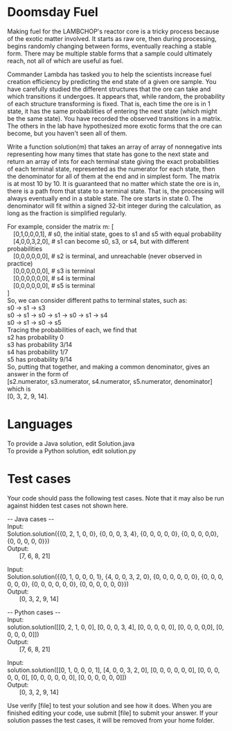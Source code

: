 Doomsday Fuel
=============

Making fuel for the LAMBCHOP's reactor core is a tricky process because of the exotic matter involved. It starts as raw ore, then during processing, begins randomly changing between forms, eventually reaching a stable form. There may be multiple stable forms that a sample could ultimately reach, not all of which are useful as fuel. 

Commander Lambda has tasked you to help the scientists increase fuel creation efficiency by predicting the end state of a given ore sample. You have carefully studied the different structures that the ore can take and which transitions it undergoes. It appears that, while random, the probability of each structure transforming is fixed. That is, each time the ore is in 1 state, it has the same probabilities of entering the next state (which might be the same state).  You have recorded the observed transitions in a matrix. The others in the lab have hypothesized more exotic forms that the ore can become, but you haven't seen all of them.

Write a function solution(m) that takes an array of array of nonnegative ints representing how many times that state has gone to the next state and return an array of ints for each terminal state giving the exact probabilities of each terminal state, represented as the numerator for each state, then the denominator for all of them at the end and in simplest form. The matrix is at most 10 by 10. It is guaranteed that no matter which state the ore is in, there is a path from that state to a terminal state. That is, the processing will always eventually end in a stable state. The ore starts in state 0. The denominator will fit within a signed 32-bit integer during the calculation, as long as the fraction is simplified regularly. 

For example, consider the matrix m:
[<br />
&emsp;[0,1,0,0,0,1],  # s0, the initial state, goes to s1 and s5 with equal probability<br />
&emsp;[4,0,0,3,2,0],  # s1 can become s0, s3, or s4, but with different probabilities<br />
&emsp;[0,0,0,0,0,0],  # s2 is terminal, and unreachable (never observed in practice)<br />
&emsp;[0,0,0,0,0,0],  # s3 is terminal<br />
&emsp;[0,0,0,0,0,0],  # s4 is terminal<br />
&emsp;[0,0,0,0,0,0],  # s5 is terminal<br />
]<br />
So, we can consider different paths to terminal states, such as:<br />
s0 -> s1 -> s3<br />
s0 -> s1 -> s0 -> s1 -> s0 -> s1 -> s4<br />
s0 -> s1 -> s0 -> s5<br />
Tracing the probabilities of each, we find that<br />
s2 has probability 0<br />
s3 has probability 3/14<br />
s4 has probability 1/7<br />
s5 has probability 9/14<br />
So, putting that together, and making a common denominator, gives an answer in the form of<br />
[s2.numerator, s3.numerator, s4.numerator, s5.numerator, denominator] which is<br />
[0, 3, 2, 9, 14].

Languages
=========

To provide a Java solution, edit Solution.java<br />
To provide a Python solution, edit solution.py

Test cases
==========
Your code should pass the following test cases.
Note that it may also be run against hidden test cases not shown here.

-- Java cases --<br />
Input:<br />
Solution.solution({{0, 2, 1, 0, 0}, {0, 0, 0, 3, 4}, {0, 0, 0, 0, 0}, {0, 0, 0, 0,0}, {0, 0, 0, 0, 0}})<br />
Output:<br />
&emsp;&emsp;[7, 6, 8, 21]

Input:<br />
Solution.solution({{0, 1, 0, 0, 0, 1}, {4, 0, 0, 3, 2, 0}, {0, 0, 0, 0, 0, 0}, {0, 0, 0, 0, 0, 0}, {0, 0, 0, 0, 0, 0}, {0, 0, 0, 0, 0, 0}})<br />
Output:<br />
&emsp;&emsp;[0, 3, 2, 9, 14]

-- Python cases --<br />
Input:<br />
solution.solution([[0, 2, 1, 0, 0], [0, 0, 0, 3, 4], [0, 0, 0, 0, 0], [0, 0, 0, 0,0], [0, 0, 0, 0, 0]])<br />
Output:<br />
&emsp;&emsp;[7, 6, 8, 21]

Input:<br />
solution.solution([[0, 1, 0, 0, 0, 1], [4, 0, 0, 3, 2, 0], [0, 0, 0, 0, 0, 0], [0, 0, 0, 0, 0, 0], [0, 0, 0, 0, 0, 0], [0, 0, 0, 0, 0, 0]])<br />
Output:<br />
&emsp;&emsp;[0, 3, 2, 9, 14]

Use verify [file] to test your solution and see how it does. When you are finished editing your code, use submit [file] to submit your answer. If your solution passes the test cases, it will be removed from your home folder.